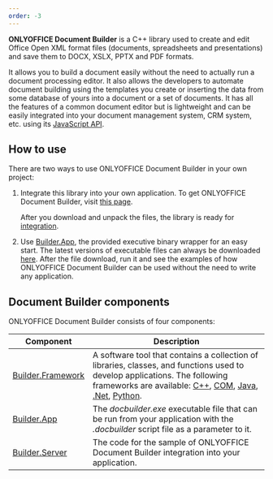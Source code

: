 ```yaml
---
order: -3
---
```


**ONLYOFFICE Document Builder** is a C++ library used to create and edit Office Open XML format files (documents, spreadsheets and presentations) and save them to DOCX, XSLX, PPTX and PDF formats.

It allows you to build a document easily without the need to actually run a document processing editor. It also allows the developers to automate document building using the templates you create or inserting the data from some database of yours into a document or a set of documents. It has all the features of a common document editor but is lightweight and can be easily integrated into your document management system, CRM system, etc. using its [JavaScript API](../../../docs/Office%20API/Get%20Started/Overview.md).

## How to use

There are two ways to use ONLYOFFICE Document Builder in your own project:

1. Integrate this library into your own application. To get ONLYOFFICE Document Builder, visit [this page](./Get%20Document%20Builder.md).

   After you download and unpack the files, the library is ready for [integration](../Builder%20Framework/Overview.md).

2. Use [Builder.App](../Builder%20App/Overview.md), the provided executive binary wrapper for an easy start. The latest versions of executable files can always be downloaded [here](https://www.onlyoffice.com/document-builder.aspx?from=api). After the file download, run it and see the examples of how ONLYOFFICE Document Builder can be used without the need to write any application.

## Document Builder components

ONLYOFFICE Document Builder consists of four components:

| Component                                                        | Description                                                                                                                                                                                                                                                                                                                                                                                                |
| ---------------------------------------------------------------- | ---------------------------------------------------------------------------------------------------------------------------------------------------------------------------------------------------------------------------------------------------------------------------------------------------------------------------------------------------------------------------------------------------------- |
| [Builder.Framework](../Builder%20Framework/Overview.md) | A software tool that contains a collection of libraries, classes, and functions used to develop applications. The following frameworks are available: [C++](../Builder%20Framework/C++/C++.md), [COM](../Builder%20Framework/COM/COM.md), [Java](../Builder%20Framework/Java/Java.md), [.Net](../Builder%20Framework/Net/Net.md), [Python](../Builder%20Framework/Python/Python.md). |
| [Builder.App](../Builder%20App/Overview.md)             | The *docbuilder.exe* executable file that can be run from your application with the *.docbuilder* script file as a parameter to it.                                                                                                                                                                                                                                                                        |
| [Builder.Server](../Builder%20Server/Overview.md)       | The code for the sample of ONLYOFFICE Document Builder integration into your application.                                                                                                                                                                                                                                                                                                                  |
